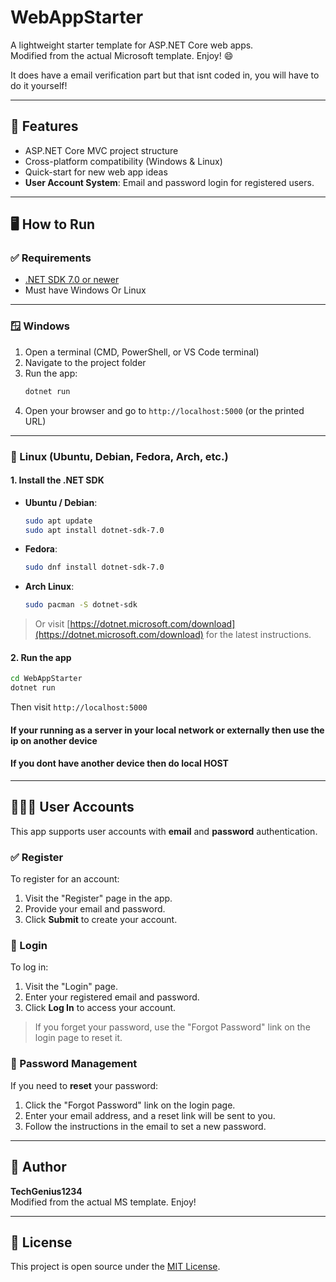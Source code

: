 # WebAppStarter

A lightweight starter template for ASP.NET Core web apps.  
Modified from the actual Microsoft template. Enjoy! 😄

It does have a email verification part but that isnt coded in,
you will have to do it yourself!

---

## 🚀 Features

- ASP.NET Core MVC project structure  
- Cross-platform compatibility (Windows & Linux)  
- Quick-start for new web app ideas  
- **User Account System**: Email and password login for registered users.

---

## 🖥️ How to Run

### ✅ Requirements

- [.NET SDK 7.0 or newer](https://dotnet.microsoft.com/en-us/download)
- Must have Windows Or Linux
---

### 🪟 Windows

1. Open a terminal (CMD, PowerShell, or VS Code terminal)
2. Navigate to the project folder  
3. Run the app:
   ```bash
   dotnet run
   ```
4. Open your browser and go to `http://localhost:5000` (or the printed URL)

---

### 🐧 Linux (Ubuntu, Debian, Fedora, Arch, etc.)

#### 1. Install the .NET SDK

- **Ubuntu / Debian**:
  ```bash
  sudo apt update
  sudo apt install dotnet-sdk-7.0
  ```

- **Fedora**:
  ```bash
  sudo dnf install dotnet-sdk-7.0
  ```

- **Arch Linux**:
  ```bash
  sudo pacman -S dotnet-sdk
  ```

> Or visit [https://dotnet.microsoft.com/download](https://dotnet.microsoft.com/download) for the latest instructions.

#### 2. Run the app

```bash
cd WebAppStarter
dotnet run
```

Then visit `http://localhost:5000`
#### If your running as a server in your local network or externally then use the ip on another device
#### If you dont have another device then do local HOST

---

## 🧑‍🤝‍🧑 User Accounts

This app supports user accounts with **email** and **password** authentication.

### ✅ Register

To register for an account:
1. Visit the "Register" page in the app.
2. Provide your email and password.
3. Click **Submit** to create your account.

### 🔐 Login

To log in:
1. Visit the "Login" page.
2. Enter your registered email and password.
3. Click **Log In** to access your account.

> If you forget your password, use the "Forgot Password" link on the login page to reset it.

### 🔄 Password Management

If you need to **reset** your password:
1. Click the "Forgot Password" link on the login page.
2. Enter your email address, and a reset link will be sent to you.
3. Follow the instructions in the email to set a new password.

---

## 🙌 Author

**TechGenius1234**  
Modified from the actual MS template. Enjoy!

---

## 📜 License

This project is open source under the [MIT License](LICENSE).
```
